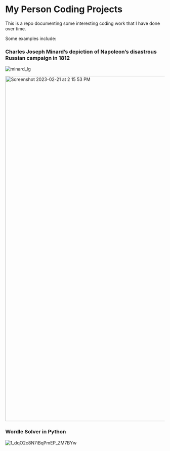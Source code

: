 # My Person Coding Projects

This is a repo documenting some interesting coding work that I have done over time. 

Some examples include:

### Charles Joseph Minard’s depiction of Napoleon’s disastrous Russian campaign in 1812

![minard_lg](https://user-images.githubusercontent.com/67173948/220437794-71f89de2-d343-4c5d-b76e-f0bb853750b8.gif)

<img width="1091" alt="Screenshot 2023-02-21 at 2 15 53 PM" src="https://user-images.githubusercontent.com/67173948/220437967-c82d0add-36a4-4ba4-a1d2-4a5d3fefd44c.png">

### Wordle Solver in Python

![1_dqO2c8N7iBqPmEP_ZM7BYw](https://user-images.githubusercontent.com/67173948/220438100-223febc9-6b3d-4196-97fc-7b9448dd090f.png)
